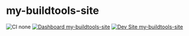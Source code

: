 # my-buildtools-site

![CI none](https://img.shields.io/badge/ci-none-orange.svg)
[![Dashboard my-buildtools-site](https://img.shields.io/badge/dashboard-my_buildtools_site-yellow.svg)](https://dashboard.pantheon.io/sites/44d13edc-759a-4327-85ba-5948b6141644#dev/code)
[![Dev Site my-buildtools-site](https://img.shields.io/badge/site-my_buildtools_site-blue.svg)](http://dev-my-buildtools-site.pantheonsite.io/)